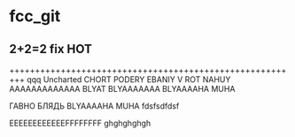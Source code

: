 # fcc_git
2+2=2
fix
HOT
--------------------------
+++++++++++++++++++++++++++++++++++++++++++++++++++++++++
qqq
Uncharted
CHORT PODERY
EBANIY V ROT NAHUY
AAAAAAAAAAAAA BLYAT
BLYAAAAAAA
BLYAAAAHA MUHA



ГАВНО БЛЯДЬ
BLYAAAAHA MUHA
fdsfsdfdsf

EEEEEEEEEEEEFFFFFFFF
ghghghghgh